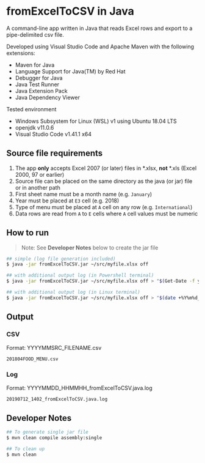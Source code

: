 # fromExcelToCSV in Java

A command-line app written in Java that reads Excel rows and export to a pipe-delimited csv file.

Developed using Visual Studio Code and Apache Maven with the following extensions:

- Maven for Java
- Language Support for Java(TM) by Red Hat
- Debugger for Java
- Java Test Runner
- Java Extension Pack
- Java Dependency Viewer

Tested environment

- Windows Subsystem for Linux (WSL) v1 using Ubuntu 18.04 LTS
- openjdk v11.0.6
- Visual Studio Code v1.41.1 x64

## Source file requirements

1. The app **only** accepts Excel 2007 (or later) files in *.xlsx, **not** *.xls (Excel 2000, 97 or earlier)
2. Source file can be placed on the same directory as the java (or jar) file or in another path
3. First sheet name must be a month name (e.g. `January`)
4. Year must be placed at `E3` cell (e.g. 2018)
5. Type of menu must be placed at `A` cell on any row (e.g. `International`)
6. Data rows are read from `A` to `E` cells where `A` cell values must be numeric

## How to run

> Note: See **Developer Notes** below to create the jar file

```bash
## simple (log file generation included)
$ java -jar fromExcelToCSV.jar ~/src/myfile.xlsx off
```

```bash
## with additional output log (in Powershell terminal)
$ java -jar fromExcelToCSV.jar ~/src/myfile.xlsx off > "$(Get-Date -f yyyMMdd_HHmm)_fromExcelToCSV.java.log"
```

```bash
## with additional output log (in Linux terminal)
$ java -jar fromExcelToCSV.jar ~/src/myfile.xlsx off > "$(date +%Y%m%d_%H%M%S)_fromExcelToCSV.java.log"
```

## Output

### CSV

Format: YYYYMMSRC_FILENAME.csv

```bash
201804FOOD_MENU.csv
```

### Log

Format: YYYYMMDD_HHMMHH_fromExcelToCSV.java.log

```bash
20190712_1402_fromExcelToCSV.java.log
```

## Developer Notes

```bash
## To generate single jar file
$ mvn clean compile assembly:single
```

```bash
## To clean up
$ mvn clean
```
